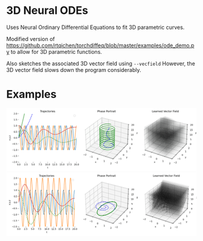 # 3D Neural ODEs

Uses Neural Ordinary Differential Equations to fit 3D parametric curves.

Modified version of https://github.com/rtqichen/torchdiffeq/blob/master/examples/ode_demo.py
to allow for 3D parametric functions.

Also sketches the associated 3D vector field using `--vecfield`
However, the 3D vector field slows down the program considerably.

# Examples

![alt text](https://github.com/Basekill/3d-neural-odes/blob/main/ode_demo_3d_gifs/3d_spiral.gif "3D Spiral")
![alt text](https://github.com/Basekill/3d-neural-odes/blob/main/ode_demo_3d_gifs/ellipse.gif "Ellipse")
